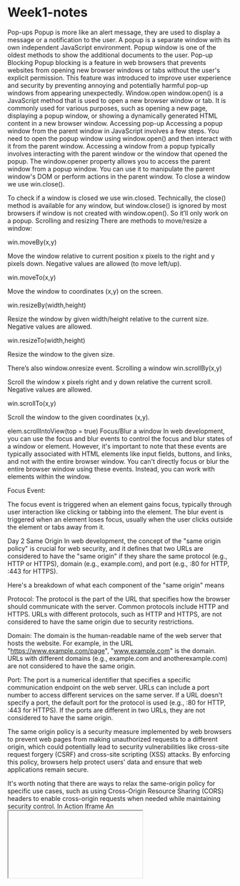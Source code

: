# Week1-notes
Pop-ups
Popup is more like an alert message, they are used to display a message or a notification to the user.
A popup is a separate window with its own independent JavaScript environment. Popup window is one of the oldest methods to show the additional documents to the user.
Pop-up Blocking
Popup blocking is a feature in web browsers that prevents websites from opening new browser windows or tabs without the user's explicit permission. This feature was introduced to improve user experience and security by preventing annoying and potentially harmful pop-up windows from appearing unexpectedly.
Window.open
window.open() is a JavaScript method that is used to open a new browser window or tab. It is commonly used for various purposes, such as opening a new page, displaying a popup window, or showing a dynamically generated HTML content in a new browser window.
Accessing pop-up
Accessing a popup window from the parent window in JavaScript involves a few steps. You need to open the popup window using window.open() and then interact with it from the parent window.
Accessing a window from a popup typically involves interacting with the parent window or the window that opened the popup. The window.opener property allows you to access the parent window from a popup window. You can use it to manipulate the parent window's DOM or perform actions in the parent window.
To close a window we use win.close().

To check if a window is closed we use win.closed.
Technically, the close() method is available for any window, but window.close() is ignored by most browsers if window is not created with window.open(). So it’ll only work on a popup.
Scrolling and resizing
There are methods to move/resize a window:

win.moveBy(x,y)

Move the window relative to current position x pixels to the right and y pixels down. Negative values are allowed (to move left/up).

win.moveTo(x,y)

Move the window to coordinates (x,y) on the screen.

win.resizeBy(width,height)

Resize the window by given width/height relative to the current size. Negative values are allowed.

win.resizeTo(width,height)

Resize the window to the given size.

There’s also window.onresize event.
Scrolling a window
win.scrollBy(x,y)

Scroll the window x pixels right and y down relative the current scroll. Negative values are allowed.

win.scrollTo(x,y)

Scroll the window to the given coordinates (x,y).

elem.scrollIntoView(top = true)
Focus/Blur a window
In web development, you can use the focus and blur events to control the focus and blur states of a window or element. However, it's important to note that these events are typically associated with HTML elements like input fields, buttons, and links, and not with the entire browser window. You can't directly focus or blur the entire browser window using these events. Instead, you can work with elements within the window.

Focus Event:

The focus event is triggered when an element gains focus, typically through user interaction like clicking or tabbing into the element.
The blur event is triggered when an element loses focus, usually when the user clicks outside the element or tabs away from it.

Day 2
Same Origin
In web development, the concept of the "same origin policy" is crucial for web security, and it defines that two URLs are considered to have the "same origin" if they share the same protocol (e.g., HTTP or HTTPS), domain (e.g., example.com), and port (e.g., :80 for HTTP, :443 for HTTPS).

Here's a breakdown of what each component of the "same origin" means

Protocol: The protocol is the part of the URL that specifies how the browser should communicate with the server. Common protocols include HTTP and HTTPS. URLs with different protocols, such as HTTP and HTTPS, are not considered to have the same origin due to security restrictions.

Domain: The domain is the human-readable name of the web server that hosts the website. For example, in the URL "https://www.example.com/page", "www.example.com" is the domain. URLs with different domains (e.g., example.com and anotherexample.com) are not considered to have the same origin.

Port: The port is a numerical identifier that specifies a specific communication endpoint on the web server. URLs can include a port number to access different services on the same server. If a URL doesn't specify a port, the default port for the protocol is used (e.g., :80 for HTTP, :443 for HTTPS). If the ports are different in two URLs, they are not considered to have the same origin.

The same origin policy is a security measure implemented by web browsers to prevent web pages from making unauthorized requests to a different origin, which could potentially lead to security vulnerabilities like cross-site request forgery (CSRF) and cross-site scripting (XSS) attacks. By enforcing this policy, browsers help protect users' data and ensure that web applications remain secure.

It's worth noting that there are ways to relax the same-origin policy for specific use cases, such as using Cross-Origin Resource Sharing (CORS) headers to enable cross-origin requests when needed while maintaining security control.
In Action Iframe
An <iframe> tag hosts a separate embedded window, with its own separate document and window objects.

We can access them using properties:

iframe.contentWindow to get the window inside the <iframe>.
iframe.contentDocument to get the document inside the <iframe>, iframe.contentWindow.document.

iframe.onload vs iframe.contentWindow.onload

The iframe.onload event (on the <iframe>tag) is essentially the same as iframe.contentWindow.onload (on the embedded window object). It triggers when the embedded window fully loads with all resources.
Window on subdomain
The document.domain property is a JavaScript feature that can be used to relax the same-origin policy for web pages served from subdomains of the same parent domain. It allows web pages served from different subdomains to communicate with each other using JavaScript, which would normally be restricted by the same-origin policy.
Wrong Document pitfall
The "wrong document" pitfall when working with iframes is a common issue that arises when developers try to access or manipulate elements within an iframe without properly considering the same-origin policy and the structure of the document hierarchy. This can lead to JavaScript errors and unexpected behavior.
Window Frame
In JavaScript, the window.frames collection is an array-like object that represents all the <iframe> elements within the current window or frameset. Each <iframe> element is accessible as an item in the window.frames collection.

An alternative way to get a window object for <iframe>– is to get it from the named collectionwindow.frames:

By number: window.frames[0] – the window object for the first frame in the document.
By name: window.frames.iframeName – the window object for the frame withname="iframeName".

Navigation links are:

window.frames – the collection of “children” windows (for nested frames).
window.parent – the reference to the “parent” (outer) window.
window.top – the reference to the topmost parent window.
Sandbox iframe attribute
The sandbox attribute allows for the exclusion of certain actions inside an <iframe> in order to prevent it from executing untrusted code. 
allow-same-origin
By default "sandbox" forces the “different origin” policy for the iframe. In other words, it makes the browser to treat the iframe as coming from another origin, even if its src points to the same site. With all implied restrictions for scripts. This option removes that feature.
Cross-window
Cross-window messaging, also known as cross-document messaging or postMessage API, is a method for securely communicating between different windows or iframes within a web application, even when they have different origins (e.g., different domains, protocols, or ports). This communication allows data to be exchanged and actions to be triggered across documents while maintaining strict security controls.

